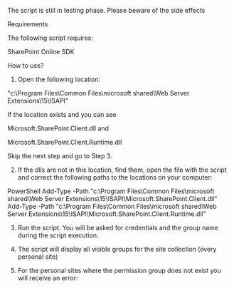 The script is still in testing phase. Please beware of the side effects

 

 

Requirements
 

The following script requires:

SharePoint Online SDK

 

 

How to use?
1. Open the following location:

"c:\Program Files\Common Files\microsoft shared\Web Server Extensions\15\ISAPI\"

If the location exists and you can see

Microsoft.SharePoint.Client.dll    and

Microsoft.SharePoint.Client.Runtime.dll

Skip the next step and go to Step 3.

 

2. If the dlls are not in this location, find them, open the file with the script and correct the following paths to the locations on your computer:

 

PowerShell
Add-Type -Path "c:\Program Files\Common Files\microsoft shared\Web Server Extensions\15\ISAPI\Microsoft.SharePoint.Client.dll"  
Add-Type -Path "c:\Program Files\Common Files\microsoft shared\Web Server Extensions\15\ISAPI\Microsoft.SharePoint.Client.Runtime.dll"  
 
 
3. Run the script. You will be asked for credentials and the group name during the script execution.

4. The script will display all visible groups for the site collection (every personal site)

5. For the personal sites where the permission group does not exist you will receive an error:



 

 

 

 
